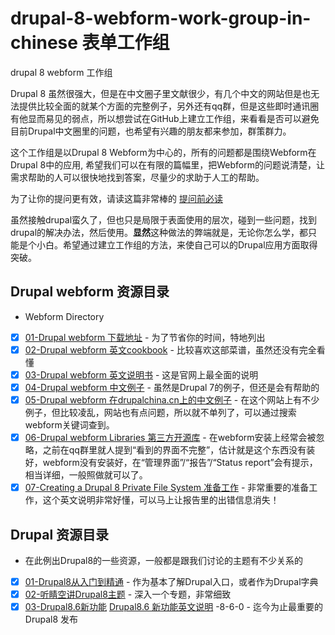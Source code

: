 # drupal-8-webform-work-group-in-chinese 表单工作组
drupal 8 webform 工作组

Drupal 8 虽然很强大，但是在中文圈子里文献很少，有几个中文的网站但是也无法提供比较全面的就某个方面的完整例子，另外还有qq群，但是这些即时通讯圈有他显而易见的弱点，所以想尝试在GitHub上建立工作组，来看看是否可以避免目前Drupal中文圈里的问题，也希望有兴趣的朋友都来参加，群策群力。

这个工作组是以Drupal 8 Webform为中心的，所有的问题都是围绕Webform在Drupal 8中的应用, 希望我们可以在有限的篇幅里，把Webform的问题说清楚，让需求帮助的人可以很快地找到答案，尽量少的求助于人工的帮助。

为了让你的提问更有效，请读这篇非常棒的 [提问前必读](https://forums.debiancn.org/t/topic/151)

虽然接触drupal蛮久了，但也只是局限于表面使用的层次，碰到一些问题，找到drupal的解决办法，然后使用。**显然**这种做法的弊端就是，无论你怎么学，都只能是个小白。希望通过建立工作组的方法，来使自己可以的Drupal应用方面取得突破。

## Drupal webform 资源目录

- Webform Directory
+ [x] [01-Drupal webform 下载地址](https://www.drupal.org/project/webform) - 为了节省你的时间，特地列出
+ [x] [02-Drupal webform 英文cookbook](https://www.drupal.org/docs/8/modules/webform/webform-cookbook) - 比较喜欢这部菜谱，虽然还没有完全看懂
+ [x] [03-Drupal webform 英文说明书](https://www.drupal.org/docs/8/modules/webform) - 这是官网上最全面的说明
+ [x] [04-Drupal webform 中文例子](http://www.drupalmodule.cn/project/webform/7.x) - 虽然是Drupal 7的例子，但还是会有帮助的
+ [x] [05-Drupal webform 在drupalchina.cn上的中文例子](http://drupalchina.cn) - 在这个网站上有不少例子，但比较凌乱，网站也有点问题，所以就不单列了，可以通过搜索webform关键词查到。
+ [x] [06-Drupal webform Libraries 第三方开源库](https://www.drupal.org/docs/8/modules/webform/webform-libraries) - 在webform安装上经常会被忽略，之前在qq群里就人提到“看到的界面不完整”，估计就是这个东西没有装好，webform没有安装好，在“管理界面”/“报告”/“Status report”会有提示，相当详细，一般照做就可以了。
+ [x] [07-Creating a Drupal 8 Private File System 准备工作](https://www.ostraining.com/blog/drupal/creating-drupal-8-private-file-system/) - 非常重要的准备工作，这个英文说明非常好懂，可以马上让报告里的出错信息消失！

## Drupal 资源目录

- 在此例出Drupal8的一些资源，一般都是跟我们讨论的主题有不少关系的 
+ [x] [01-Drupal8从入门到精通](http://www.nowicode.com/bookpage/145) - 作为基本了解Drupal入口，或者作为Drupal字典
+ [x] [02-听睛空讲Drupal8主题](http://www.nowicode.com/bookpage/179) - 深入一个专题，非常细致
+ [x] [03-Drupal8.6新功能](https://zhuanlan.zhihu.com/p/44486531)  [Drupal8.6 新功能英文说明](https://www.drupal.org/blog/drupal)   -8-6-0 - 迄今为止最重要的 Drupal8 发布
